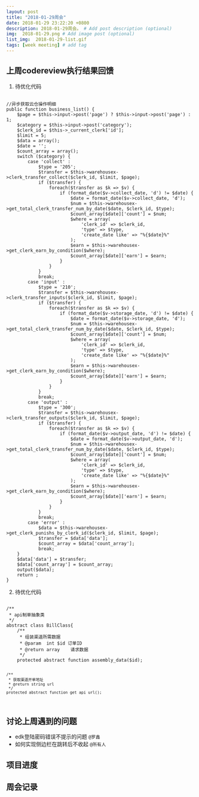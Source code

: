 ```yaml
---
layout: post
title: "2018-01-29周会"
date: 2018-01-29 23:22:20 +0800
description: 2018-01-29周会。 # Add post description (optional)
img:  2018-01-29.png # Add image post (optional)
list_img:  2018-01-29-list.gif
tags: [week meeting] # add tag
---
```

## 上周codereview执行结果回馈
1. 待优化代码

<code>
//异步获取云仓操作明细
public function business_list() {
    $page = $this->input->post('page') ? $this->input->post('page') : 1;
    $category = $this->input->post('category');
    $clerk_id = $this->_current_clerk['id'];
    $limit = 5;
    $data = array();
    $date = '';
    $count_array = array();
    switch ($category) {
        case 'collect' :
            $type = '205';
            $transfer = $this->warehousex->clerk_transfer_collect($clerk_id, $limit, $page);
            if ($transfer) {
                foreach($transfer as $k => $v) {
                    if (format_date($v->collect_date, 'd') != $date) {
                        $date = format_date($v->collect_date, 'd');
                        $num = $this->warehousex->get_total_clerk_transfer_num_by_date($date, $clerk_id, $type);
                        $count_array[$date]['count'] = $num;
                        $where = array(
                            'clerk_id' => $clerk_id,
                            'type' => $type,
                            'create_date like' => "%{$date}%"
                        );
                        $earn = $this->warehousex->get_clerk_earn_by_condition($where);
                        $count_array[$date]['earn'] = $earn;
                    }
                }
            }
            break;
        case 'input' :
            $type = '210';
            $transfer = $this->warehousex->clerk_transfer_inputs($clerk_id, $limit, $page);
            if ($transfer) {
                foreach($transfer as $k => $v) {
                    if (format_date($v->storage_date, 'd') != $date) {
                        $date = format_date($v->storage_date, 'd');
                        $num = $this->warehousex->get_total_clerk_transfer_num_by_date($date, $clerk_id, $type);
                        $count_array[$date]['count'] = $num;
                        $where = array(
                            'clerk_id' => $clerk_id,
                            'type' => $type,
                            'create_date like' => "%{$date}%"
                        );
                        $earn = $this->warehousex->get_clerk_earn_by_condition($where);
                        $count_array[$date]['earn'] = $earn;
                    }
                }
            }
            break;
        case 'output' :
            $type = '300';
            $transfer = $this->warehousex->clerk_transfer_outputs($clerk_id, $limit, $page);
            if ($transfer) {
                foreach($transfer as $k => $v) {
                    if (format_date($v->output_date, 'd') != $date) {
                        $date = format_date($v->output_date, 'd');
                        $num = $this->warehousex->get_total_clerk_transfer_num_by_date($date, $clerk_id, $type);
                        $count_array[$date]['count'] = $num;
                        $where = array(
                            'clerk_id' => $clerk_id,
                            'type' => $type,
                            'create_date like' => "%{$date}%"
                        );
                        $earn = $this->warehousex->get_clerk_earn_by_condition($where);
                        $count_array[$date]['earn'] = $earn;
                    }
                }
            }
            break;
        case 'error' :
            $data = $this->warehousex->get_clerk_punishs_by_clerk_id($clerk_id, $limit, $page);
            $transfer = $data['data'];
            $count_array = $data['count_array'];
            break;
    }
    $data['data'] = $transfer;
    $data['count_array'] = $count_array;
    output($data);
    return ;
}
</code>

2. 待优化代码
<code>
/**
 * api制单抽象类
 */
abstract class BillClass{
    /**
     * 组装渠道所需数据
     * @param  int $id 订单ID
     * @return array    请求数据
     */
    protected abstract function assembly_data($id);

    /**
     * 获取渠道开单地址
     * @return string url
     */
    protected abstract function get_api_url();
</code>



## 讨论上周遇到的问题
* edk登陆密码错误不提示的问题 `@罗鑫`
* 如何实现侧边栏在跳转后不收起 `@所有人`


## 项目进度


## 周会记录

